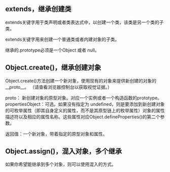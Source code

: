 

## extends，继承创建类

extends关键字用于类声明或者类表达式中，以创建一个类，该类是另一个类的子类。

extends关键字用来创建一个普通类或者内建对象的子类。

继承的.prototype必须是一个Object 或者 null。

## Object.create()，继承创建对象

Object.create()方法创建一个新对象，使用现有的对象来提供新创建的对象的__proto__。 （请查看浏览器控制台以获取视觉证据。）

proto： 新创建对象的原型对象。对应一个实例或者一个构造函数的prototype。
propertiesObject：可选。如果没有指定为 undefined，则是要添加到新创建对象的可枚举属性（即其自身定义的属性，而不是其原型链上的枚举属性）对象的属性描述符以及相应的属性名称。这些属性对应Object.defineProperties()的第二个参数。


返回值：一个新对象，带着指定的原型对象和属性。

## Object.assign()，混入对象，多个继承
如果你希望能继承到多个对象，则可以使用混入的方式。